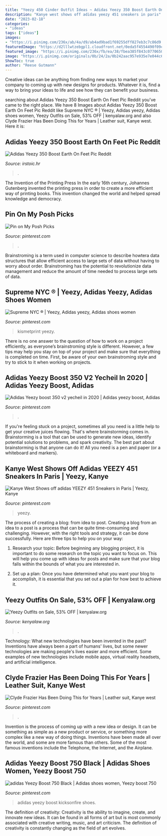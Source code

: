 ```yaml
---
title: "Yeezy 450 Cinder Outfit Ideas ~ Adidas Yeezy 350 Boost Earth On Feet Pic Reddit"
description: "Kanye west shows off adidas yeezy 451 sneakers in paris"
date: "2023-02-18"
categories:
- "ideas"
tags: ["ideas"]
images:
- "https://i.pinimg.com/236x/ab/4a/d9/ab4ad9bad1f69255dff827eb3c7c86d9.jpg?nii=t"
featuredImage: "https://d2lllwtzebgpl1.cloudfront.net/0eda5f4554490f09c253c53005c7dbeb_listingImg_WLnpicx1sO.jpg"
featured_image: "https://i.pinimg.com/236x/fb/ea/38/fbea385f843c07706505914a88567432.jpg?nii=t"
image: "https://i.pinimg.com/originals/0b/24/2a/0b242aac957e935e7e044c6daa790f8e.png"
ShowToc: true
author: "Reese Gutmann"
---
```



Creative ideas can be anything from finding new ways to market your company to coming up with new designs for products. Whatever it is, find a way to bring your ideas to life and see how they can benefit your business.

	

		
searching about Adidas Yeezy 350 Boost Earth On Feet Pic Reddit you've came to the right place. We have 8 Images about Adidas Yeezy 350 Boost Earth On Feet Pic Reddit like Supreme NYC ® | Yeezy, Adidas yeezy, Adidas shoes women, Yeezy Outfits on Sale, 53% OFF | kenyalaw.org and also Clyde Frazier Has Been Doing This for Years | Leather suit, Kanye west. Here it is:
		
    
## Adidas Yeezy 350 Boost Earth On Feet Pic Reddit

<img loading=lazy src="https://d2lllwtzebgpl1.cloudfront.net/0eda5f4554490f09c253c53005c7dbeb_listingImg_WLnpicx1sO.jpg" onerror="this.onerror=null;this.src='https://tse4.mm.bing.net/th?id=OIP.I3DnP2bP8-oqYGoDMBBvoAHaHa&amp;pid=15.1';" alt="Adidas Yeezy 350 Boost Earth On Feet Pic Reddit">

_Source: irstoic.hr_

>. 

	

The Invention of the Printing Press
In the early 16th century, Johannes Gutenberg invented the printing press in order to create a more efficient way of printing books. This invention changed the world and helped spread knowledge and democracy.

    
## Pin On My Posh Picks

<img loading=lazy src="https://i.pinimg.com/originals/0b/24/2a/0b242aac957e935e7e044c6daa790f8e.png" onerror="this.onerror=null;this.src='https://tse2.mm.bing.net/th?id=OIP.7pRMxapIGBAwz2NIm07N3QHaWO&amp;pid=15.1';" alt="Pin on My Posh Picks">

_Source: pinterest.com_

>. 

	

Brainstroming is a term used in computer science to describe howtera data structures that allow efficient access to large sets of data without having to worry about order. Brainstroming has the potential to revolutionize data management and reduce the amount of time needed to process large sets of data.

    
## Supreme NYC ® | Yeezy, Adidas Yeezy, Adidas Shoes Women

<img loading=lazy src="https://i.pinimg.com/originals/27/5b/b4/275bb4d00d971d9962787057a3fe35a4.jpg" onerror="this.onerror=null;this.src='https://tse3.mm.bing.net/th?id=OIP.sEzvX4oF10Ft1dqYnzbE5gHaHG&amp;pid=15.1';" alt="Supreme NYC ® | Yeezy, Adidas yeezy, Adidas shoes women">

_Source: pinterest.com_

>kismetprint yeezy. 

	

There is no one answer to the question of how to work on a project efficiently, as everyone’s brainstroming style is different. However, a few tips may help you stay on top of your project and make sure that everything is completed on time. First, be aware of your own brainstroming style and try to stick to it when working on projects.

    
## Adidas Yeezy Boost 350 V2 Yecheil In 2020 | Adidas Yeezy Boost, Adidas

<img loading=lazy src="https://i.pinimg.com/736x/be/7b/8e/be7b8e8f7cd21dd473df70486046a3a5.jpg" onerror="this.onerror=null;this.src='https://tse1.mm.bing.net/th?id=OIP.2hHYsELW4nyCcWaiOcJOsAHaFI&amp;pid=15.1';" alt="Adidas Yeezy boost 350 v2 yecheil in 2020 | Adidas yeezy boost, Adidas">

_Source: pinterest.com_

>. 

	

If you're feeling stuck on a project, sometimes all you need is a little help to get your creative juices flowing. That's where brainstorming comes in. Brainstorming is a tool that can be used to generate new ideas, identify potential solutions to problems, and spark creativity. The best part about brainstorming is that anyone can do it! All you need is a pen and paper (or a whiteboard and markers).

    
## Kanye West Shows Off Adidas YEEZY 451 Sneakers In Paris | Yeezy, Kanye

<img loading=lazy src="https://i.pinimg.com/236x/ab/4a/d9/ab4ad9bad1f69255dff827eb3c7c86d9.jpg?nii=t" onerror="this.onerror=null;this.src='https://tse1.mm.bing.net/th?id=OIP.xq6RYfew_qXf89dfwXtofgAAAA&amp;pid=15.1';" alt="Kanye West Shows off adidas YEEZY 451 Sneakers in Paris | Yeezy, Kanye">

_Source: pinterest.com_

>yeezy. 

	

The process of creating a blog: from idea to post.
Creating a blog from an idea to a post is a process that can be quite time-consuming and challenging. However, with the right tools and strategy, it can be done successfully. Here are three tips to help you on your way: 
1. Research your topic: Before beginning any blogging project, it is important to do some research on the topic you want to focus on. This will help you come up with ideas for posts and make sure that your blog falls within the bounds of what you are interested in. 

2. Set up a plan: Once you have determined what you want your blog to accomplish, it is essential that you set out a plan for how best to achieve it.

    
## Yeezy Outfits On Sale, 53% OFF | Kenyalaw.org

<img loading=lazy src="https://i.pinimg.com/originals/21/17/dc/2117dc96c54f2177fd5d543921cf1d70.jpg" onerror="this.onerror=null;this.src='https://tse3.mm.bing.net/th?id=OIP.cAl2Ipp9guER6gqhsGTOjwHaID&amp;pid=15.1';" alt="Yeezy Outfits on Sale, 53% OFF | kenyalaw.org">

_Source: kenyalaw.org_

>. 

	

Technology: What new technologies have been invented in the past?
Inventions have always been a part of humans' lives, but some newer technologies are making people's lives easier and more efficient. Some examples of new technologies include mobile apps, virtual reality headsets, and artificial intelligence.

    
## Clyde Frazier Has Been Doing This For Years | Leather Suit, Kanye West

<img loading=lazy src="https://i.pinimg.com/236x/fb/ea/38/fbea385f843c07706505914a88567432.jpg?nii=t" onerror="this.onerror=null;this.src='https://tse3.mm.bing.net/th?id=OIP.8szngY2TEC5tBzPEjQtQdQAAAA&amp;pid=15.1';" alt="Clyde Frazier Has Been Doing This for Years | Leather suit, Kanye west">

_Source: pinterest.com_

>. 

	

Invention is the process of coming up with a new idea or design. It can be something as simple as a new product or service, or something more complex like a new way of doing things. Inventions have been made all over the world, and some are more famous than others. Some of the most famous inventions include the Telephone, the Internet, and the Airplane.

    
## Adidas Yeezy Boost 750 Black | Adidas Shoes Women, Yeezy Boost 750

<img loading=lazy src="https://i.pinimg.com/originals/6a/32/54/6a3254b0fdc2b3ec656ea674c837e716.jpg" onerror="this.onerror=null;this.src='https://tse4.mm.bing.net/th?id=OIP.F9_0uJ1HQQqFSLBLalguRAHaFM&amp;pid=15.1';" alt="adidas Yeezy Boost 750 Black | Adidas shoes women, Yeezy boost 750">

_Source: pinterest.com_

>adidas yeezy boost kicksonfire shoes. 

	

The definition of creativity:
Creativity is the ability to imagine, create, and innovate new ideas. It can be found in all forms of art but is most commonly associated with creative writing, music, and art criticism. The definition of creativity is constantly changing as the field of art evolves.

